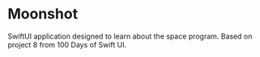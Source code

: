 # Moonshot
SwiftUI application designed to learn about the space program. Based on project 8 from 100 Days of Swift UI.
